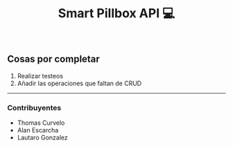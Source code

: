 <h1 align="center">Smart Pillbox API 💻</h1>

<br/>

## Cosas por completar
<ol>
    <li>Realizar testeos</li>
    <li>Añadir las operaciones que faltan de CRUD</li>
</ol>

<hr/>

<h3>Contribuyentes</h3>
<ul>
    <li>Thomas Curvelo</li>
    <li>Alan Escarcha</li>
    <li>Lautaro Gonzalez</li>
</ul>

